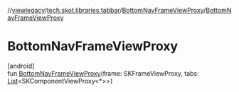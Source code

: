 //[viewlegacy](../../../index.md)/[tech.skot.libraries.tabbar](../index.md)/[BottomNavFrameViewProxy](index.md)/[BottomNavFrameViewProxy](-bottom-nav-frame-view-proxy.md)

# BottomNavFrameViewProxy

[android]\
fun [BottomNavFrameViewProxy](-bottom-nav-frame-view-proxy.md)(frame: SKFrameViewProxy, tabs: [List](https://kotlinlang.org/api/latest/jvm/stdlib/kotlin.collections/-list/index.html)&lt;SKComponentViewProxy&lt;*&gt;&gt;)
